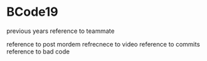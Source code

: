 # BCode19
 
previous years
reference to teammate

reference to post mordem
refrecnece to video
reference to commits
reference to bad code
